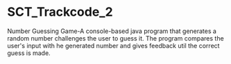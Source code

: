 # SCT_Trackcode_2
Number Guessing Game-A console-based java program that generates a random number challenges the user to guess it. The program compares the user's input with he generated number and gives feedback util the correct guess is made.
